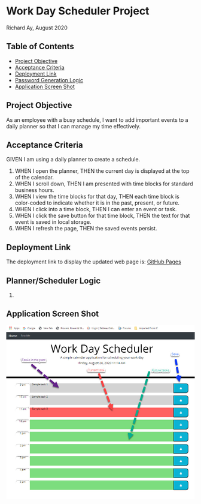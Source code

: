 # Work Day Scheduler Project

Richard Ay, August 2020

## Table of Contents
* [Project Objective](#project-objective)
* [Acceptance Criteria](#acceptance-criteria)
* [Deployment Link](#deployment-link)
* [Password Generation Logic](#password-generation-logic)
* [Application Screen Shot](#application-screen-shot)



## Project Objective
As an employee with a busy schedule, I want to add important events to a daily planner so that I can manage my time effectively.

## Acceptance Criteria
GIVEN I am using a daily planner to create a schedule.

1) WHEN I open the planner, THEN the current day is displayed at the top of the calendar.
2) WHEN I scroll down, THEN I am presented with time blocks for standard business hours.
3) WHEN I view the time blocks for that day, THEN each time block is color-coded to indicate whether it is in the past, present, or future.
4) WHEN I click into a time block, THEN I can enter an event or task.
5) WHEN I click the save button for that time block, THEN the text for that event is saved in local storage.
6) WHEN I refresh the page, THEN the saved events persist.

## Deployment Link
The deployment link to display the updated web page is: 
[GitHub Pages](https://captainrich.github.io/WorkDay-Scheduler/) 

## Planner/Scheduler Logic

1) 


## Application Screen Shot

![Workday Planner Image](https://github.com/CaptainRich/WorkDay-Scheduler/blob/master/workday-screenshot.jpg)


